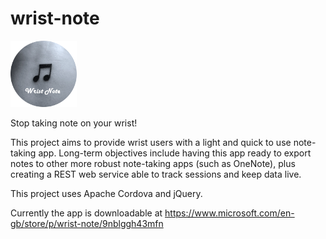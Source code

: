 # wrist-note
![alt tag](https://github.com/albertodenatale/wrist-note/blob/master/Square44x44Logo.scale-240.png)


Stop taking note on your wrist! 

This project aims to provide wrist users with a light and quick to use note-taking app. Long-term objectives include having this app ready to export notes to other more robust note-taking apps (such as OneNote), plus creating a REST web service able to track sessions and keep data live.

This project uses Apache Cordova and jQuery.

Currently the app is downloadable at https://www.microsoft.com/en-gb/store/p/wrist-note/9nblggh43mfn
